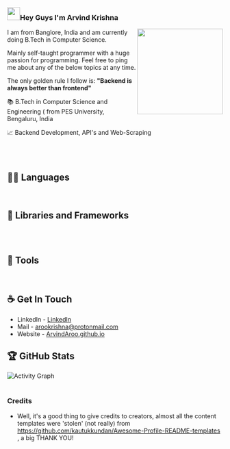 ### <img src="https://raw.githubusercontent.com/iampavangandhi/iampavangandhi/master/gifs/Hi.gif" width="30px">Hey Guys I'm Arvind Krishna
<img align='right' src='https://user-images.githubusercontent.com/5713670/87202985-820dcb80-c2b6-11ea-9f56-7ec461c497c3.gif' width=200 height=200>
I am from Banglore, India and am currently doing B.Tech in Computer Science. 

Mainly self-taught programmer with a huge passion for programming. Feel free to ping me about any of the below topics at any time.

The only golden rule I follow is: **"Backend is always better than frontend"**


<p align="left">📚 B.Tech in Computer Science and Engineering ( from PES University, Bengaluru, India </p>
<p align="left">📈 Backend Development, API's and Web-Scraping</p>


<br><br>

## 👨‍💻 Languages
<div align="center">
    <img alt="" src="https://img.shields.io/badge/Python-FFD43B?style=for-the-badge&logo=python" />
    <img alt="" src="https://img.shields.io/badge/JavaScript-F7DF1E?style=for-the-badge&logo=javascript&logoColor=black" />
    <img alt="" src="https://img.shields.io/badge/-Nodejs-black?style=for-the-badge&logo=Node.js&logoColor=white"/>
    <img alt="" src="https://img.shields.io/badge/Java-ED8B00?style=for-the-badge&logo=Java&logoColor=white" />
    <img alt="" src="https://img.shields.io/badge/C-00599C?style=for-the-badge&logo=c&logoColor=white" />
    <img alt="" src="https://img.shields.io/badge/C++-00599C?style=for-the-badge&logo=markdown&logoColor=white" />
    <img alt="" src="https://img.shields.io/badge/Shell_Script-121011?style=for-the-badge&logo=gnu-bash&logoColor=white" />
    <img alt="" src="https://img.shields.io/badge/Markdown-000000?style=for-the-badge&logo=markdown&logoColor=white" />                           
</div>

## 🧰 Libraries and Frameworks
<div align="center">
    <img alt="" src="https://img.shields.io/badge/Numpy-777BB4?style=for-the-badge&logo=numpy&logoColor=white" />
    <img alt="" src="https://img.shields.io/badge/pandas-%23150458.svg?style=for-the-badge&logo=pandas&logoColor=white" />
    <img alt="" src="https://img.shields.io/badge/Flask-000000?style=for-the-badge&logo=flask&logoColor=white" />
    <img alt="" src="https://img.shields.io/badge/Selenium-43B02A?style=for-the-badge&logo=Selenium&logoColor=white" />
    <br>
    <img alt="" src="https://img.shields.io/badge/node.js-6DA55F?style=for-the-badge&logo=node.js&logoColor=white" />
    <img alt="" src="https://img.shields.io/badge/express.js-%23404d59.svg?style=for-the-badge&logo=express&logoColor=%2361DAFB" />



    
</div>


## 🔧 Tools
<div align="center">
    <img alt="" src="https://img.shields.io/badge/Git-F05032?style=for-the-badge&logo=git&logoColor=white" />
    <img alt="" src="https://img.shields.io/badge/GitHub-100000?style=for-the-badge&logo=github&logoColor=white" />
    <img alt="" src="https://img.shields.io/badge/Docker-2CA5E0?style=for-the-badge&logo=docker&logoColor=white" />
    <img alt="" src="https://img.shields.io/badge/redis-%23DD0031.svg?&style=for-the-badge&logo=redis&logoColor=white" />
    <img alt="" src="https://img.shields.io/badge/conda-342B029.svg?&style=for-the-badge&logo=anaconda&logoColor=white" />
    <img alt="" src="https://img.shields.io/badge/Jupyter-F37626.svg?&style=for-the-badge&logo=Jupyter&logoColor=white" />
    <img alt="" src="https://img.shields.io/badge/Postman-FF6C37?style=for-the-badge&logo=Postman&logoColor=white" />
    <img alt="" src="https://img.shields.io/badge/Amazon_AWS-232F3E?style=for-the-badge&logo=amazon-aws&logoColor=white" />
    <img alt="" src="https://img.shields.io/badge/Heroku-430098?style=for-the-badge&logo=heroku&logoColor=white" />
    <img alt="" src="https://img.shields.io/badge/PostgreSQL-316192?style=for-the-badge&logo=postgresql&logoColor=white" />
    <img alt="" src="https://img.shields.io/badge/MongoDB-4EA94B?style=for-the-badge&logo=mongodb&logoColor=white" />
    <img alt="" src="https://img.shields.io/badge/Visual_Studio_Code-0078D4?style=for-the-badge&logo=visual%20studio%20code&logoColor=white" />
    <img alt="" src="https://img.shields.io/badge/Colab-F9AB00?style=for-the-badge&logo=googlecolab&color=525252" />
    <img alt="" src="https://img.shields.io/badge/Notion-%23000000.svg?style=for-the-badge&logo=notion&logoColor=white
" />
</div>




## ☕ Get In Touch
- LinkedIn - [LinkedIn](https://www.linkedin.com/in/aroo)
- Mail - arookrishna@protonmail.com
- Website - [ArvindAroo.github.io](https://arvindaroo.github.io/)


## 🏆 GitHub Stats

<img alt="" align="left" src="https://github-profile-trophy.vercel.app/?username=ArvindAroo&theme=onedark"/>


<img alt="" align="left" src="https://github-readme-stats.vercel.app/api?username=ArvindAroo&count_private=true&show_icons=true&theme=radical&line_height=33"/>

<img alt="" align="left" src="https://github.com/DenverCoder1/github-readme-streak-stats"/>

<img alt="" align="left" src="https://github.com/DenverCoder1/github-readme-streak-stats"/> 

<img alt="Activity Graph" src="https://activity-graph.herokuapp.com/graph?username=ArvindAROO&theme=github"/>

<div>
    <img alt="" src="http://github-profile-summary-cards.vercel.app/api/cards/repos-per-language?username=ArvindAroo&theme=github_dark" />
    <img alt="" src="http://github-profile-summary-cards.vercel.app/api/cards/most-commit-language?username=ArvindAroo&theme=github_dark" />
    <img alt="" src="http://github-profile-summary-cards.vercel.app/api/cards/productive-time?username=ArvindAroo&theme=github_dark&utcOffset=8" />
</div>

### Credits
- Well, it's a good thing to give credits to creators, almost all the content templates were 'stolen' (not really) from https://github.com/kautukkundan/Awesome-Profile-README-templates , a big THANK YOU!
